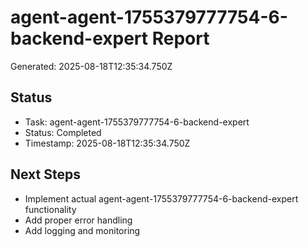 # agent-agent-1755379777754-6-backend-expert Report

Generated: 2025-08-18T12:35:34.750Z

## Status
- Task: agent-agent-1755379777754-6-backend-expert
- Status: Completed
- Timestamp: 2025-08-18T12:35:34.750Z

## Next Steps
- Implement actual agent-agent-1755379777754-6-backend-expert functionality
- Add proper error handling
- Add logging and monitoring
